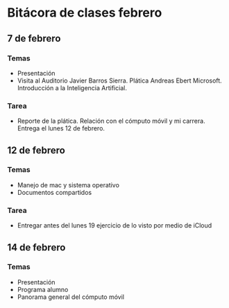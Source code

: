 # Bitácora de clases febrero
## 7 de febrero
### Temas
- Presentación
- Visita al Auditorio Javier Barros Sierra. Plática Andreas Ebert Microsoft. Introducción a la Inteligencia Artificial.

### Tarea
- Reporte de la plática. Relación con el cómputo móvil y mi carrera. Entrega el lunes 12 de febrero.

## 12 de febrero
### Temas
- Manejo de mac y sistema operativo
- Documentos compartidos

### Tarea
- Entregar antes del lunes 19 ejercicio de lo visto por medio de iCloud


## 14 de febrero
### Temas
- Presentación
- Programa alumno
- Panorama general del cómputo móvil
